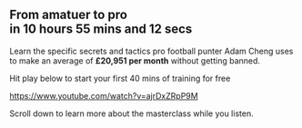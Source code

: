 <!DOCTYPE html>
<html lang="en">

<head>
    <meta charset="UTF-8">
    <meta name="viewport" content="width=device-width, initial-scale=1.0">
    <meta http-equiv="X-UA-Compatible" content="ie=edge">
    <title>Adam Cheng's Football Betting Masterclass</title>
    <link rel="stylesheet" href="/css/tailwind.css">
    <link rel="stylesheet" href="https://rsms.me/inter/inter.css">
    <script src="https://gumroad.com/js/gumroad.js"></script>
</head>

<body>

<div class="relative bg-gray-800 overflow-hidden">
<main class="mt-10 mx-auto max-w-screen-xl px-4 sm:mt-12 sm:px-6 md:mt-16 lg:mt-20 xl:mt-28">
      <div class="text-center">
        <h2 class="text-4xl tracking-tight leading-10 font-extrabold text-white sm:text-5xl sm:leading-none md:text-6xl">
          From amatuer to pro
          <br class="xl:hidden">
          <span class="text-indigo-400">in 10 hours 55 mins and 12 secs</span>
        </h2>
        <p class="mt-3 max-w-md mx-auto text-base text-gray-300 sm:text-lg md:mt-5 md:text-xl md:max-w-3xl">
          Learn the specific secrets and tactics pro football punter Adam Cheng uses to make an average of <strong>£20,951 per month</strong> without getting banned.
        </p>
        <p class="mt-3 max-w-md mx-auto text-base text-gray-300 sm:text-lg md:mt-5 md:text-xl md:max-w-3xl">
          Hit play below to start your first 40 mins of training for free
        </p>
<div class="bg-indigo-400 shadow-lg mt-5 max-w-md mx-auto sm:flex sm:justify-center md:mt-8">
<div class="px-6 py-4">

https://www.youtube.com/watch?v=ajrDxZRpP9M

</div>
</div>
<p class="mt-3 max-w-md mx-auto text-base text-gray-300 sm:text-lg md:mt-5 md:text-xl md:max-w-3xl">
            Scroll down to learn more about the masterclass while you listen.
        </div>
                </p>
      </div>      
    </main>
  </div>
</div>
</div>

</body>
</html>
